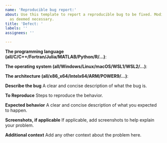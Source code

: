 ```yaml
---
name: 'Reproducible bug report:'
about: Use this template to report a reproducible bug to be fixed. Modify the template
  as deemed necessary.
title: 'Defect: '
labels: ''
assignees: ''

---
```


**The programming language (all/C/C++/Fortran/Julia/MATLAB/Python/R/...)**: 

**The operating system (all/Windows/Linux/macOS/WSL1/WSL2/...)**: 

**The architecture (all/x86_x64/Intelx64/ARM/POWER9/...)**: 

**Describe the bug**
A clear and concise description of what the bug is.

**To Reproduce**
Steps to reproduce the behavior.

**Expected behavior**
A clear and concise description of what you expected to happen.

**Screenshots, if applicable**
If applicable, add screenshots to help explain your problem.

**Additional context**
Add any other context about the problem here.
